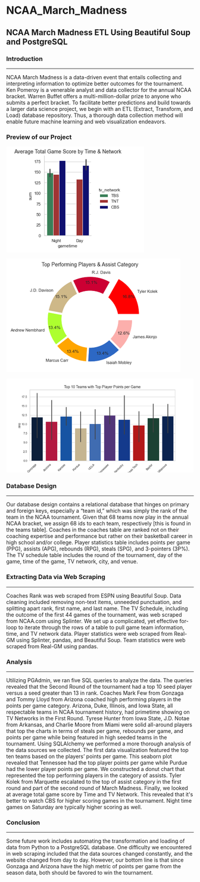 # NCAA_March_Madness

## NCAA March Madness ETL Using Beautiful Soup and PostgreSQL

### Introduction
---
NCAA March Madness is a data-driven event that entails collecting and interpreting information to optimize better outcomes for the tournament. Ken Pomeroy is a venerable analyst and data collector for the annual NCAA bracket. Warren Buffet offers a multi-million-dollar prize to anyone who submits a perfect bracket. To facilitate better predictions and build towards a larger data science project, we begin with an ETL (Extract, Transform, and Load) database repository. Thus, a thorough data collection method will enable future machine learning and web visualization endeavors.

### Preview of our Project

![Alt text](avgGameScore.png?raw=true "Title")

![Alt text](topAssist.png?raw=true "Title")

![Alt text](topTeams.png?raw=true "Title")

### Database Design
---
Our database design contains a relational database that hinges on primary and foreign keys, especially a “team id,” which was simply the rank of the team in the NCAA tournament. Given that 68 teams now play in the annual NCAA bracket, we assign 68 ids to each team, respectively [this is found in the teams table]. Coaches in the coaches table are ranked not on their coaching expertise and performance but rather on their basketball career in high school and/or college. Player statistics table includes points per game (PPG), assists (APG), rebounds (RPG), steals (SPG), and 3-pointers (3P%). The TV schedule table includes the round of the tournament, day of the game, time of the game, TV network, city, and venue. 

### Extracting Data via Web Scraping
---
Coaches Rank was web scraped from ESPN using Beautiful Soup. Data cleaning included removing non-text items, unneeded punctuation, and splitting apart rank, first name, and last name. The TV Schedule, including the outcome of the first 44 games of the tournament, was web scraped from NCAA.com using Splinter. We set up a complicated, yet effective for-loop to iterate through the rows of a table to pull game team information, time, and TV network data. Player statistics were web scraped from Real-GM using Splinter, pandas, and Beautiful Soup. Team statistics were web scraped from Real-GM using pandas. 

### Analysis
---
Utilizing PGAdmin, we ran five SQL queries to analyze the data. The queries revealed that the Second Round of the tournament had a top 10 seed player versus a seed greater than 13 in rank. Coaches Mark Few from Gonzaga and Tommy Lloyd from Arizona coached high performing players in the points per game category.  Arizona, Duke, Illinois, and Iowa State, all respectable teams in NCAA tournament history, had primetime showing on TV Networks in the First Round. Tyrese Hunter from Iowa State, J.D. Notae from Arkansas, and Charlie Moore from Miami were solid all-around players that top the charts in terms of steals per game, rebounds per game, and points per game while being featured in high seeded teams in the tournament. 
Using SQLAlchemy we performed a more thorough analysis of the data sources we collected. The first data visualization featured the top ten teams based on the players’ points per game. This seaborn plot revealed that Tennessee had the top player points per game while Purdue had the lower player points per game. We constructed a donut chart that represented the top performing players in the category of assists. Tyler Kolek from Marquette escalated to the top of assist category in the first round and part of the second round of March Madness. Finally, we looked at average total game score by Time and TV Network. This revealed that it's better to watch CBS for higher scoring games in the tournament. Night time games on Saturday are typically higher scoring as well. 

### Conclusion
---
Some future work includes automating the transformation and loading of data from Python to a PostgreSQL database. One difficulty we encountered in web scraping included that the data sources changed constantly, and the website changed from day to day. However, our bottom line is that since Gonzaga and Arizona have the high metric of points per game from the season data, both should be favored to win the tournament. 

